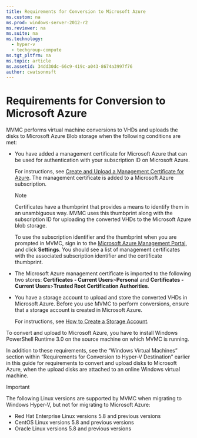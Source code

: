 ```yaml
---
title: Requirements for Conversion to Microsoft Azure
ms.custom: na
ms.prod: windows-server-2012-r2
ms.reviewer: na
ms.suite: na
ms.technology: 
  - hyper-v
  - techgroup-compute
ms.tgt_pltfrm: na
ms.topic: article
ms.assetid: 34dd30dc-66c9-419c-a043-8674a3997f76
author: cwatsonmsft
---
```

# Requirements for Conversion to Microsoft Azure
MVMC performs virtual machine conversions to VHDs and uploads the disks to Microsoft Azure Blob storage when the following conditions are met:  
  
-   You have added a management certificate for Microsoft Azure that can be used for authentication with your subscription ID on Microsoft Azure.  
  
    For instructions, see [Create and Upload a Management Certificate for Azure](http://msdn.microsoft.com/library/windowsazure/gg551722.aspx). The management certificate is added to a Microsoft Azure subscription.  
  
    > [!NOTE]  
    > Certificates have a thumbprint that provides a means to identify them in an unambiguous way. MVMC uses this thumbprint along with the subscription ID for uploading the converted VHDs to the Microsoft Azure blob storage.  
  
    To use the subscription identifier and the thumbprint when you are prompted in MVMC, sign in to the [Microsoft Azure Management Portal](http://manage.windowsazure.com/), and click **Settings**. You should see a list of management certificates with the associated subscription identifier and the certificate thumbprint.  
  
-   The Microsoft Azure management certificate is imported to the following two stores: **Certificates \- Current Users**>**Personal** and **Certificates \- Current Users**>**Trusted Root Certification Authorities**.  
  
-   You have a storage account to upload and store the converted VHDs in Microsoft Azure. Before you use MVMC to perform conversions, ensure that a storage account is created in Microsoft Azure.  
  
    For instructions, see [How to Create a Storage Account](http://www.windowsazure.com/manage/services/storage/how-to-create-a-storage-account/).  
  
To convert and upload to Microsoft Azure, you have to install Windows PowerShell Runtime 3.0 on the source machine on which MVMC is running.  
  
In addition to these requirements, see the “Windows Virtual Machines” section within “Requirements for Conversion to Hyper\-V Destination” earlier in this guide for requirements to convert and upload disks to Microsoft Azure, when the upload disks are attached to an online Windows virtual machine.  
  
> [!IMPORTANT]  
> The following Linux versions are supported by MVMC when migrating to Windows Hyper\-V, but not for migrating to Microsoft Azure:  
>   
> -   Red Hat Enterprise Linux versions 5.8 and previous versions  
> -   CentOS Linux versions 5.8 and previous versions  
> -   Oracle Linux versions 5.8 and previous versions  
  
